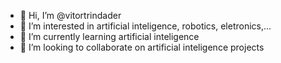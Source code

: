 - 👋 Hi, I’m @vitortrindader
- 👀 I’m interested in artificial inteligence, robotics, eletronics,...
- 🌱 I’m currently learning artificial inteligence
- 💞️ I’m looking to collaborate on artificial inteligence projects


<!---
vitortrindader/vitortrindader is a ✨ special ✨ repository because its `README.md` (this file) appears on your GitHub profile.
You can click the Preview link to take a look at your changes.
--->
